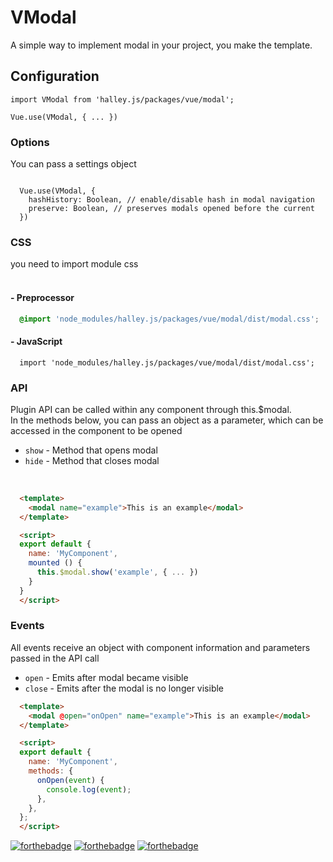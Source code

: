 # VModal

A simple way to implement modal in your project, you make the template.

<!-- ## Features -->

<!-- [✔] Closing modal on overlay click<br /> -->
<!-- [✔] Closing modal on esc button press<br /> -->
<!-- [✔] Toggling aria-hidden attribute on modal<br /> -->
<!-- [✔] Trapping tab focus within the modal<br /> -->

## Configuration

```JS
import VModal from 'halley.js/packages/vue/modal';

Vue.use(VModal, { ... })
```

### Options
You can pass a settings object

```JS

  Vue.use(VModal, {
    hashHistory: Boolean, // enable/disable hash in modal navigation
    preserve: Boolean, // preserves modals opened before the current
  })
```

### CSS
you need to import module css
<br /><br />

####  - Preprocessor
```SCSS
  @import 'node_modules/halley.js/packages/vue/modal/dist/modal.css';
```

#### - JavaScript
```JS
  import 'node_modules/halley.js/packages/vue/modal/dist/modal.css';
```


### API
Plugin API can be called within any component through this.$modal.<br />
In the methods below, you can pass an object as a parameter, which can be accessed in the component to be opened

  - `show` - Method that opens modal
  - `hide` - Method that closes modal

<br />

```html
  <template>
    <modal name="example">This is an example</modal>
  </template>

  <script>
  export default {
    name: 'MyComponent',
    mounted () {
      this.$modal.show('example', { ... })
    }
  }
  </script>
```

### Events
All events receive an object with component information and parameters passed in the API call
  - `open` - Emits after modal became visible
  - `close` - Emits after the modal is no longer visible

```html
  <template>
    <modal @open="onOpen" name="example">This is an example</modal>
  </template>

  <script>
  export default {
    name: 'MyComponent',
    methods: {
      onOpen(event) {
        console.log(event);
      },
    },
  };
  </script>
```

[![forthebadge](https://forthebadge.com/images/badges/built-with-love.svg)](https://forthebadge.com)
[![forthebadge](https://forthebadge.com/images/badges/built-by-developers.svg)](https://forthebadge.com)
[![forthebadge](https://forthebadge.com/images/badges/made-with-javascript.svg)](https://forthebadge.com)
